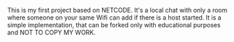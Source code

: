 This is my first project based on NETCODE. It's a local chat with only a room where someone on your same Wifi can add if there is a host started. It is a simple implementation, that can be forked only with educational purposes and NOT TO COPY MY WORK.
